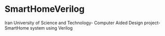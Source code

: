 # SmartHomeVerilog

Iran University of Science and Technology- Computer Aided Design project- SmartHome system using Verilog